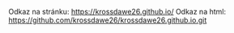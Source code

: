 Odkaz na stránku: https://krossdawe26.github.io/
Odkaz na html: https://github.com/krossdawe26/krossdawe26.github.io.git
